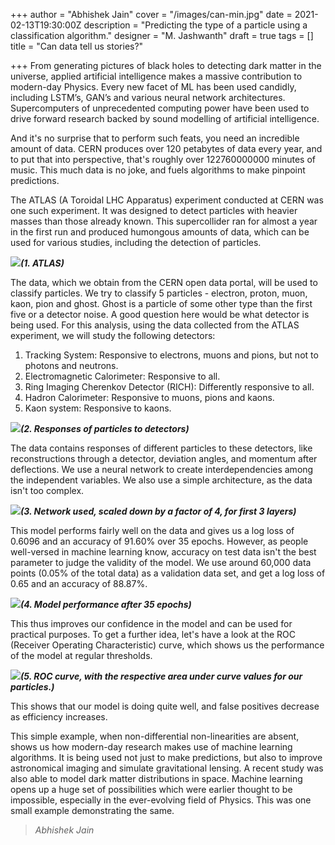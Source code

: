 +++
author = "Abhishek Jain"
cover = "/images/can-min.jpg"
date = 2021-02-13T19:30:00Z
description = "Predicting the type of a particle using a classification algorithm."
designer = "M. Jashwanth"
draft = true
tags = []
title = "Can data tell us stories?"

+++
From generating pictures of black holes to detecting dark matter in the universe, applied artificial intelligence makes a massive contribution to modern-day Physics. Every new facet of ML has been used candidly, including LSTM’s, GAN’s and various neural network architectures. Supercomputers of unprecedented computing power have been used to drive forward research backed by sound modelling of artificial intelligence.

And it's no surprise that to perform such feats, you need an incredible amount of data. CERN produces over 120 petabytes of data every year, and to put that into perspective, that's roughly over 122760000000 minutes of music. This much data is no joke, and fuels algorithms to make pinpoint predictions.

The ATLAS (A Toroidal LHC Apparatus) experiment conducted at CERN was one such experiment. It was designed to detect particles with heavier masses than those already known. This supercollider ran for almost a year in the first run and produced humongous amounts of data, which can be used for various studies, including the detection of particles.

**_![](/images/can1.png)(1. ATLAS)_**

The data, which we obtain from the CERN open data portal, will be used to classify particles. We try to classify 5 particles - electron, proton, muon, kaon, pion and ghost. Ghost is a particle of some other type than the first five or a detector noise. A good question here would be what detector is being used. For this analysis, using the data collected from the ATLAS experiment, we will study the following detectors:

1. Tracking System: Responsive to electrons, muons and pions, but not to photons and neutrons.
2. Electromagnetic Calorimeter: Responsive to all.
3. Ring Imaging Cherenkov Detector (RICH): Differently responsive to all.
4. Hadron Calorimeter: Responsive to muons, pions and kaons.
5. Kaon system: Responsive to kaons.

**_![](/images/can2.png)(2. Responses of particles to detectors)_**

The data contains responses of different particles to these detectors, like reconstructions through a detector, deviation angles, and momentum after deflections. We use a neural network to create interdependencies among the independent variables. We also use a simple architecture, as the data isn't too complex.

**_![](/images/can3.png)(3. Network used, scaled down by a factor of 4, for first 3 layers)_**

This model performs fairly well on the data and gives us a log loss of 0.6096 and an accuracy of 91.60% over 35 epochs. However, as people well-versed in machine learning know, accuracy on test data isn't the best parameter to judge the validity of the model. We use around 60,000 data points (0.05% of the total data) as a validation data set, and get a log loss of 0.65 and an accuracy of 88.87%.

**_![](/images/can4.png)(4. Model performance after 35 epochs)_**

This thus improves our confidence in the model and can be used for practical purposes. To get a further idea, let's have a look at the ROC (Receiver Operating Characteristic) curve, which shows us the performance of the model at regular thresholds.

**_![](/images/can5.png)(5. ROC curve, with the respective area under curve values for our particles.)_**

This shows that our model is doing quite well, and false positives decrease as efficiency increases.

This simple example, when non-differential non-linearities are absent, shows us how modern-day research makes use of machine learning algorithms. It is being used not just to make predictions, but also to improve astronomical imaging and simulate gravitational lensing. A recent study was also able to model dark matter distributions in space. Machine learning opens up a huge set of possibilities which were earlier thought to be impossible, especially in the ever-evolving field of Physics. This was one small example demonstrating the same.

> _Abhishek Jain_